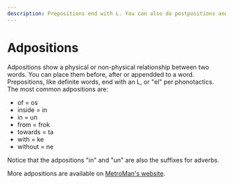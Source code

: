 ```yaml
---
description: Prepositions end with L. You can also do postpositions and suffixes.
---
```

# Adpositions
Adpositions show a physical or non-physical relationship between two words. You can place them before, after or appendded to a word.
Prepositions, like definite words, end with an L, or "<span translate="no" lang="es">el</span>" per phonotactics.
The most common adpositions are:
- of = <span translate="no" lang="es">os</span>
- inside = <span translate="no" lang="es">in</span>
- in = <span translate="no" lang="es">un</span>
- from = <span translate="no" lang="es">frok</span>
- towards = <span translate="no" lang="es">ta</span>
- with = <span translate="no" lang="es">ke</span>
- without = <span translate="no" lang="es">ne</span>

Notice that the adpositions "in" and "un" are also the suffixes for adverbs.

More adpositions are available on [MetroMan's website](https://metromansr.github.io/MetroWeb/en/balkeon/docs/adpositions/).
